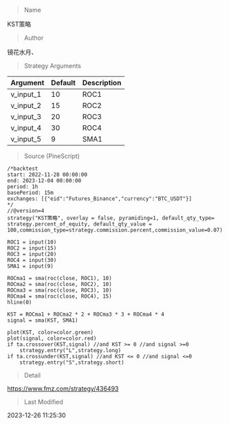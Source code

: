 
> Name

KST策略

> Author

镜花水月、



> Strategy Arguments



|Argument|Default|Description|
|----|----|----|
|v_input_1|10|ROC1|
|v_input_2|15|ROC2|
|v_input_3|20|ROC3|
|v_input_4|30|ROC4|
|v_input_5|9|SMA1|


> Source (PineScript)

``` pinescript
/*backtest
start: 2022-11-28 00:00:00
end: 2023-12-04 00:00:00
period: 1h
basePeriod: 15m
exchanges: [{"eid":"Futures_Binance","currency":"BTC_USDT"}]
*/
//@version=4
strategy("KST策略", overlay = false, pyramiding=1, default_qty_type= strategy.percent_of_equity, default_qty_value = 100,commission_type=strategy.commission.percent,commission_value=0.07)

ROC1 = input(10)
ROC2 = input(15)
ROC3 = input(20)
ROC4 = input(30)
SMA1 = input(9)

ROCma1 = sma(roc(close, ROC1), 10)
ROCma2 = sma(roc(close, ROC2), 10)
ROCma3 = sma(roc(close, ROC3), 10)
ROCma4 = sma(roc(close, ROC4), 15)
hline(0)

KST = ROCma1 + ROCma2 * 2 + ROCma3 * 3 + ROCma4 * 4
signal = sma(KST, SMA1)

plot(KST, color=color.green)
plot(signal, color=color.red)
if ta.crossover(KST,signal) //and KST >= 0 //and signal >=0
    strategy.entry("L",strategy.long)
if ta.crossunder(KST,signal) //and KST <= 0 //and signal <=0
    strategy.entry("S",strategy.short)
```

> Detail

https://www.fmz.com/strategy/436493

> Last Modified

2023-12-26 11:25:30
